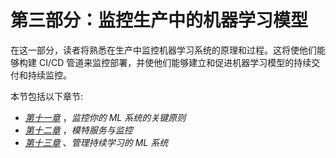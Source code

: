 

# 第三部分：监控生产中的机器学习模型

在这一部分，读者将熟悉在生产中监控机器学习系统的原理和过程。这将使他们能够构建 CI/CD 管道来监控部署，并使他们能够建立和促进机器学习模型的持续交付和持续监控。

本节包括以下章节:

*   [*第十一章*](B16572_11_Final_JM_ePub.xhtml#_idTextAnchor206) ，*监控你的 ML 系统的关键原则*
*   [*第十二章*](B16572_12_Final_JM_ePub.xhtml#_idTextAnchor222) ，*模特服务与监控*
*   [*第十三章*](B16572_13_Final_JM_ePub.xhtml#_idTextAnchor234) 、*管理持续学习的 ML 系统*